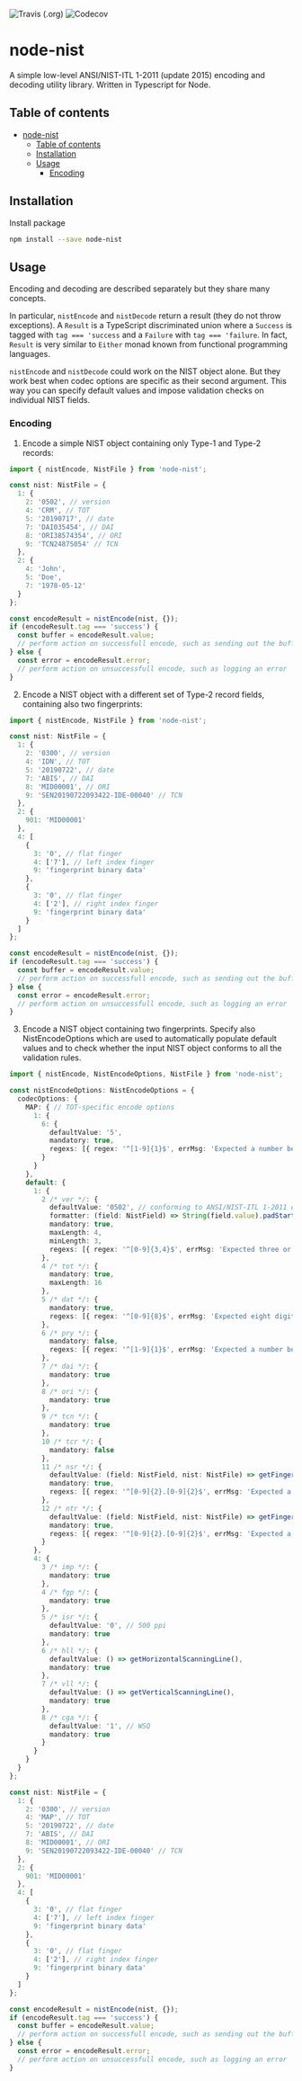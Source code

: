 ![Travis (.org)](https://img.shields.io/travis/ivosh/node-nist?style=plastic)
![Codecov](https://img.shields.io/codecov/c/github/ivosh/node-nist?style=plastic)

# node-nist

A simple low-level ANSI/NIST-ITL 1-2011 (update 2015) encoding and decoding utility library.
Written in Typescript for Node.

## Table of contents

- [node-nist](#node-nist)
  - [Table of contents](#table-of-contents)
  - [Installation](#installation)
  - [Usage](#usage)
    - [Encoding](#encoding)

## Installation

Install package

   ```bash
   npm install --save node-nist
   ```

## Usage

Encoding and decoding are described separately but they share many concepts.

In particular, `nistEncode` and `nistDecode` return a result (they do not throw exceptions).
A `Result` is a TypeScript discriminated union where a `Success` is tagged with `tag === 'success`
and a `Failure` with `tag === 'failure`.
In fact, `Result` is very similar to `Either` monad known from functional programming languages.

`nistEncode` and `nistDecode` could work on the NIST object alone. But they work best when codec
options are specific as their second argument. This way you can specify default values and impose
validation checks on individual NIST fields.

### Encoding

1. Encode a simple NIST object containing only Type-1 and Type-2 records:

```ts
import { nistEncode, NistFile } from 'node-nist';

const nist: NistFile = {
  1: {
    2: '0502', // version
    4: 'CRM', // TOT
    5: '20190717', // date
    7: 'DAI035454', // DAI
    8: 'ORI38574354', // ORI
    9: 'TCN2487S054' // TCN
  },
  2: {
    4: 'John',
    5: 'Doe',
    7: '1978-05-12'
  }
};

const encodeResult = nistEncode(nist, {});
if (encodeResult.tag === 'success') {
  const buffer = encodeResult.value;
  // perform action on successfull encode, such as sending out the buffer
} else {
  const error = encodeResult.error;
  // perform action on unsuccessfull encode, such as logging an error
}
```

2. Encode a NIST object with a different set of Type-2 record fields, containing also two
fingerprints:

```ts
import { nistEncode, NistFile } from 'node-nist';

const nist: NistFile = {
  1: {
    2: '0300', // version
    4: 'IDN', // TOT
    5: '20190722', // date
    7: 'ABIS', // DAI
    8: 'MID00001', // ORI
    9: 'SEN20190722093422-IDE-00040' // TCN
  },
  2: {
    901: 'MID00001'
  },
  4: [
    {
      3: '0', // flat finger
      4: ['7'], // left index finger
      9: 'fingerprint binary data'
    },
    {
      3: '0', // flat finger
      4: ['2'], // right index finger
      9: 'fingerprint binary data'
    }
  ]
};

const encodeResult = nistEncode(nist, {});
if (encodeResult.tag === 'success') {
  const buffer = encodeResult.value;
  // perform action on successfull encode, such as sending out the buffer
} else {
  const error = encodeResult.error;
  // perform action on unsuccessfull encode, such as logging an error
}
```

3. Encode a NIST object containing two fingerprints. Specify also NistEncodeOptions which
are used to automatically populate default values and to check whether the input NIST object
conforms to all the validation rules.

```ts
import { nistEncode, NistEncodeOptions, NistFile } from 'node-nist';

const nistEncodeOptions: NistEncodeOptions = {
  codecOptions: {
    MAP: { // TOT-specific encode options
      1: {
        6: {
          defaultValue: '5',
          mandatory: true,
          regexs: [{ regex: '^[1-9]{1}$', errMsg: 'Expected a number between 1 and 9' }]
        }
      }
    },
    default: {
      1: {
        2 /* ver */: {
          defaultValue: '0502', // conforming to ANSI/NIST-ITL 1-2011 edition 3 update 2015
          formatter: (field: NistField) => String(field.value).padStart(4, '0'),
          mandatory: true,
          maxLength: 4,
          minLength: 3,
          regexs: [{ regex: '^[0-9]{3,4}$', errMsg: 'Expected three or four digits' }]
        },
        4 /* tot */: {
          mandatory: true,
          maxLength: 16
        },
        5 /* dat */: {
          mandatory: true,
          regexs: [{ regex: '^[0-9]{8}$', errMsg: 'Expected eight digits' }]
        },
        6 /* pry */: {
          mandatory: false,
          regexs: [{ regex: '^[1-9]{1}$', errMsg: 'Expected a number between 1 and 9' }]
        },
        7 /* dai */: {
          mandatory: true
        },
        8 /* ori */: {
          mandatory: true
        },
        9 /* tcn */: {
          mandatory: true
        },
        10 /* tcr */: {
          mandatory: false
        },
        11 /* nsr */: {
          defaultValue: (field: NistField, nist: NistFile) => getFingerprintResolution(nist),
          mandatory: true,
          regexs: [{ regex: '^[0-9]{2}.[0-9]{2}$', errMsg: 'Expected a string in format dd.dd' }]
        },
        12 /* ntr */: {
          defaultValue: (field: NistField, nist: NistFile) => getFingerprintResolution(nist),
          mandatory: true,
          regexs: [{ regex: '^[0-9]{2}.[0-9]{2}$', errMsg: 'Expected a string in format dd.dd' }]
        }
      },
      4: {
        3 /* imp */: {
          mandatory: true
        },
        4 /* fgp */: {
          mandatory: true
        },
        5 /* isr */: {
          defaultValue: '0', // 500 ppi
          mandatory: true
        },
        6 /* hll */: {
          defaultValue: () => getHorizontalScanningLine(),
          mandatory: true
        },
        7 /* vll */: {
          defaultValue: () => getVerticalScanningLine(),
          mandatory: true
        },
        8 /* cga */: {
          defaultValue: '1', // WSQ
          mandatory: true
        }
      }
    }
  }
};

const nist: NistFile = {
  1: {
    2: '0300', // version
    4: 'MAP', // TOT
    5: '20190722', // date
    7: 'ABIS', // DAI
    8: 'MID00001', // ORI
    9: 'SEN20190722093422-IDE-00040' // TCN
  },
  2: {
    901: 'MID00001'
  },
  4: [
    {
      3: '0', // flat finger
      4: ['7'], // left index finger
      9: 'fingerprint binary data'
    },
    {
      3: '0', // flat finger
      4: ['2'], // right index finger
      9: 'fingerprint binary data'
    }
  ]
};

const encodeResult = nistEncode(nist, {});
if (encodeResult.tag === 'success') {
  const buffer = encodeResult.value;
  // perform action on successfull encode, such as sending out the buffer
} else {
  const error = encodeResult.error;
  // perform action on unsuccessfull encode, such as logging an error
}
```


